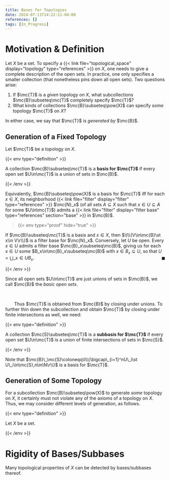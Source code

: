 ```yaml
---
title: Bases for Topologies
date: 2024-07-11T14:22:11-04:00
references: []
tags: [In_Progress]
---
```


# Motivation & Definition

Let $X$ be a set. To specify a {{< link file="topological_space" display="topology" type="references" >}} on $X$, one needs to give a complete description of the open sets. In practice, one only specifies a smaller collection (that nonetheless pins down all open sets). Two questions arise:
1. If $\mc{T}$ is a *given* topology on $X$, what subcollections $\mc{B}\subseteq\mc{T}$ completely specify $\mc{T}$?
2. What kinds of collections $\mc{B}\subseteq\pow(X)$ can specify *some* topology $\mc{T}$ on $X$?

In either case, we say that $\mc{T}$ is *generated by* $\mc{B}$.

<div class="space"></div>

## Generation of a Fixed Topology

Let $\mc{T}$ be a topology on $X$.

{{< env type="definition" >}}

A collection $\mc{B}\subseteq\mc{T}$ is a **basis for $\mc{T}$** if every open set $U\in\mc{T}$ is a union of sets in $\mc{B}$.

{{< /env >}}

Equivalently, $\mc{B}\subseteq\pow(X)$ is a basis for $\mc{T}$ iff for each $x\in X$, its neighborhood {{< link file="filter" display="filter" type="references" >}} $\mc{N}_x$ (of all sets $A\subseteq X$ such that $x\in U\subseteq A$ for some $U\in\mc{T}$) admits a {{< link file="filter" display="filter base" type="references" section="base" >}} in $\mc{B}$.

>{{< env type="proof" hide="true" >}}

If $\mc{B}\subseteq\mc{T}$ is a basis and $x\in X$, then $\l\\{V\in\mc{B}\st x\in V\r\\}$ is a filter base for $\mc{N}_x$. Conversely, let $U$ be open. Every $x\in U$ admits a filter base $\mc{B}_x\subseteq\mc{B}$, giving us for each $x\in U$ some $B_x\in\mc{B}_x\subseteq\mc{B}$ with $x\in B_x\subseteq U$, so that $U=\bigcup\_{x\in U}B_x$.<span style="float:right;">$\blacksquare$</span>

{{< /env >}}

Since all open sets $U\in\mc{T}$ are just unions of sets in $\mc{B}$, we call $\mc{B}$ the *basic open sets*.

<br>

&emsp;&emsp;Thus $\mc{T}$ is obtained from $\mc{B}$ by closing under unions. To further thin down the subcollection and obtain $\mc{T}$ by closing under finite intersections as well, we need:

{{< env type="definition" >}}

A collection $\mc{S}\subseteq\mc{T}$ is a **subbasis for $\mc{T}$** if every open set $U\in\mc{T}$ is a union of finite intersections of sets in $\mc{S}$.

{{< /env >}}

Note that $\mc{B}\_\mc{S}\coloneqq\l\\{\bigcap\_{i=1}^nU\_i\st U\_i\in\mc{S},n\in\N\r\\}$ is a basis for $\mc{T}$.

<div class="space"></div>

## Generation of Some Topology

For a subcollection $\mc{B}\subseteq\pow(X)$ to generate *some* topology on $X$, it certainly must not violate any of the axioms of a topology on $X$. Thus, we may consider different levels of generation, as follows.

{{< env type="definition" >}}

Let $X$ be a set.

{{< /env >}}

# Rigidity of Bases/Subbases

Many topological properties of $X$ can be detected by bases/subbases thereof.

